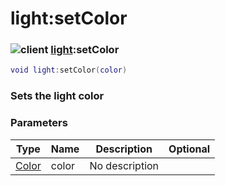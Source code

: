 # light:setColor

### ![client](../../home/light/.gitbook/assets/client.png) [light](../../home/light/home/light/):setColor

```lua
void light:setColor(color)
```

### Sets the light color

### Parameters

| Type                                  | Name  | Description    | Optional |
| ------------------------------------- | ----- | -------------- | -------: |
| [Color](../../home/light/home/Color/) | color | No description |          |
